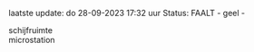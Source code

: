 laatste update: 
do 28-09-2023 17:32   uur 
Status: FAALT - geel - 
<div class="service Y">schijfruimte</div><div class="service Y">microstation</div>